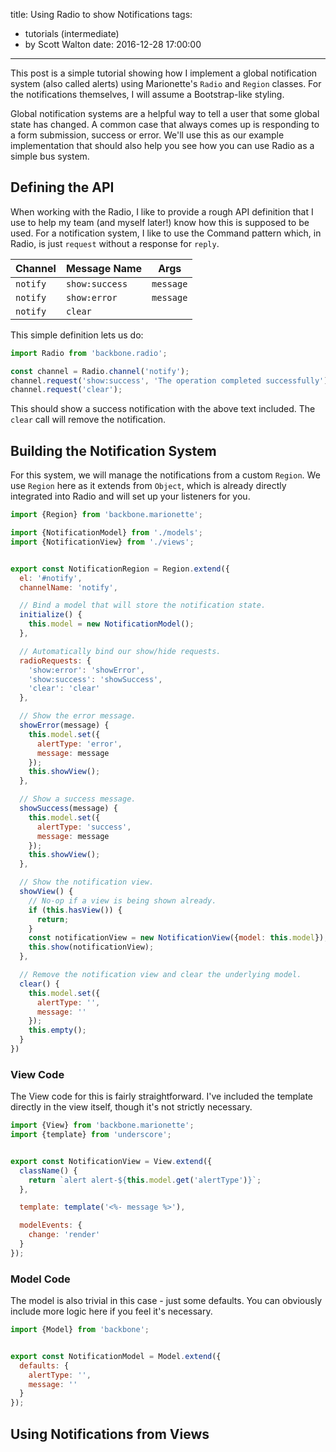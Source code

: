 title: Using Radio to show Notifications
tags:
  - tutorials (intermediate)
  - by Scott Walton
date: 2016-12-28 17:00:00
---

This post is a simple tutorial showing how I implement a global notification
system (also called alerts) using Marionette's `Radio` and `Region` classes. For
the notifications themselves, I will assume a Bootstrap-like styling.

Global notification systems are a helpful way to tell a user that some global
state has changed. A common case that always comes up is responding to a form
submission, success or error. We'll use this as our example implementation that
should also help you see how you can use Radio as a simple bus system.

## Defining the API

When working with the Radio, I like to provide a rough API definition that I use
to help my team (and myself later!) know how this is supposed to be used. For a
notification system, I like to use the Command pattern which, in Radio, is just
`request` without a response for `reply`.

| Channel  |    Message Name   |    Args   |
|----------|-------------------|-----------|
| `notify` |   `show:success`  | `message` |
| `notify` |    `show:error`   | `message` |
| `notify` |       `clear`     |           |

This simple definition lets us do:

```js
import Radio from 'backbone.radio';

const channel = Radio.channel('notify');
channel.request('show:success', 'The operation completed successfully');
channel.request('clear');
```

This should show a success notification with the above text included. The
`clear` call will remove the notification.

## Building the Notification System

For this system, we will manage the notifications from a custom `Region`. We use
`Region` here as it extends from `Object`, which is already directly integrated
into Radio and will set up your listeners for you.

```js
import {Region} from 'backbone.marionette';

import {NotificationModel} from './models';
import {NotificationView} from './views';


export const NotificationRegion = Region.extend({
  el: '#notify',
  channelName: 'notify',

  // Bind a model that will store the notification state.
  initialize() {
    this.model = new NotificationModel();
  },

  // Automatically bind our show/hide requests.
  radioRequests: {
    'show:error': 'showError',
    'show:success': 'showSuccess',
    'clear': 'clear'
  },

  // Show the error message.
  showError(message) {
    this.model.set({
      alertType: 'error',
      message: message
    });
    this.showView();
  },

  // Show a success message.
  showSuccess(message) {
    this.model.set({
      alertType: 'success',
      message: message
    });
    this.showView();
  },

  // Show the notification view.
  showView() {
    // No-op if a view is being shown already.
    if (this.hasView()) {
      return;
    }
    const notificationView = new NotificationView({model: this.model});
    this.show(notificationView);
  },

  // Remove the notification view and clear the underlying model.
  clear() {
    this.model.set({
      alertType: '',
      message: ''
    });
    this.empty();
  }
})
```

### View Code

The View code for this is fairly straightforward. I've included the template
directly in the view itself, though it's not strictly necessary.

```js
import {View} from 'backbone.marionette';
import {template} from 'underscore';


export const NotificationView = View.extend({
  className() {
    return `alert alert-${this.model.get('alertType')}`;
  },

  template: template('<%- message %>'),

  modelEvents: {
    change: 'render'
  }
});
```

### Model Code

The model is also trivial in this case - just some defaults. You can obviously
include more logic here if you feel it's necessary.


```js
import {Model} from 'backbone';


export const NotificationModel = Model.extend({
  defaults: {
    alertType: '',
    message: ''
  }
});
```

## Using Notifications from Views
